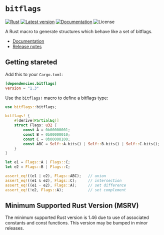 # `bitflags`

[![Rust](https://github.com/bitflags/bitflags/workflows/Rust/badge.svg)](https://github.com/bitflags/bitflags/actions)
[![Latest version](https://img.shields.io/crates/v/bitflags.svg)](https://crates.io/crates/bitflags)
[![Documentation](https://docs.rs/bitflags/badge.svg)](https://docs.rs/bitflags)
![License](https://img.shields.io/crates/l/bitflags.svg)

A Rust macro to generate structures which behave like a set of bitflags.

- [Documentation](https://docs.rs/bitflags)
- [Release notes](https://github.com/bitflags/bitflags/releases)

## Getting stareted

Add this to your `Cargo.toml`:

```toml
[dependencies.bitflags]
version = "1.3"
```

Use the `bitflags!` macro to define a bitflags type:

```rust
use bitflags::bitflags;

bitflags! {
    #[derive(PartialEq)]
    struct Flags: u32 {
        const A = 0b00000001;
        const B = 0b00000010;
        const C = 0b00000100;
        const ABC = Self::A.bits() | Self::B.bits() | Self::C.bits();
    }
}

let e1 = Flags::A | Flags::C;
let e2 = Flags::B | Flags::C;

assert_eq!((e1 | e2), Flags::ABC);   // union
assert_eq!((e1 & e2), Flags::C);     // intersection
assert_eq!((e1 - e2), Flags::A);     // set difference
assert_eq!(!e2, Flags::A);           // set complement
```

## Minimum Supported Rust Version (MSRV)

The minimum supported Rust version is 1.46 due to use of associated constants and const functions.
This version may be bumped in minor releases.
